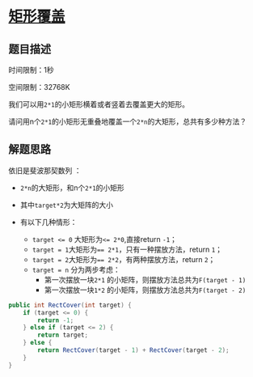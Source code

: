 # [矩形覆盖](<https://www.nowcoder.com/practice/72a5a919508a4251859fb2cfb987a0e6?tpId=13&tqId=11163&tPage=1&rp=1&ru=%2Fta%2Fcoding-interviews&qru=%2Fta%2Fcoding-interviews%2Fquestion-ranking>)

## 题目描述

时间限制：1秒

空间限制：32768K

我们可以用`2*1`的小矩形横着或者竖着去覆盖更大的矩形。

请问用n个`2*1`的小矩形无重叠地覆盖一个`2*n`的大矩形，总共有多少种方法？

## 解题思路

依旧是斐波那契数列 ：

- `2*n`的大矩形，和n个`2*1`的小矩形 

- 其中`target*2`为大矩阵的大小 

- 有以下几种情形： 
  - `target <= 0` 大矩形为`<= 2*0`,直接return `-1`； 
  - `target = 1`大矩形为`== 2*1`，只有一种摆放方法，return `1`； 
  - `target = 2`大矩形为`== 2*2`，有两种摆放方法，return `2`； 
  - `target = n` 分为两步考虑：
    - 第一次摆放一块`2*1` 的小矩阵，则摆放方法总共为`F(target - 1)`
    - 第一次摆放一块`1*2` 的小矩阵，则摆放方法总共为`F(target - 2)`

```java
public int RectCover(int target) {
    if (target <= 0) {
        return -1;
    } else if (target <= 2) {
        return target;
    } else {
        return RectCover(target - 1) + RectCover(target - 2);
    }
}
```

